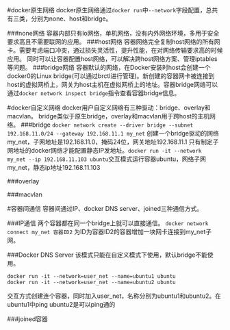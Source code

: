 #docker原生网络
docker原生网络通过`docker run`中`--network`字段配置，总共有三类，分别为none、host和bridge。

###none网络
容器内部只有lo网络，单机网络，没有内外网络环境，多用于安全要求高且不需要联网的应用。
###host网络
容器网络完全复制host网络的所有网卡。需要考虑端口冲突，通过损失灵活性，提升性能，在对网络传输要求高的时候应用。
同时可以让容器配置host网络，可以解决跨host网络方案、管理iptables等问题。
###bridge网络
容器默认的网络，在Docker安装时host会创建一个docker0的Linux bridge(可以通过brctl进行管理)。新创建的容器网卡被连接到host的虚拟网桥上，网关为host主机在虚拟网桥上的地址。容器bridge网络可以通过`docker network inspect bridge`指令查看容器bridge信息。

#docker自定义网络
docker用户自定义网络有三种驱动：bridge、overlay和macvlan。
bridge类似于原生bridge，overlay和macvlan用于跨host的主机网络。
###bridge
`docker network create --driver bridge --subnet 192.168.11.0/24 --gateway 192.168.11.1 my_net` 创建一个bridge驱动的网络my_net，子网地址是192.168.11.0，掩码24位，网关地址192.168.11.1
只有制定子网地址的docker网络才能配置静态IP发地址。`docker run -it --network my_net --ip 192.168.11.103 ubuntu`交互模式运行容器ubuntu，网络子网my_net，静态ip地址192.168.11.103

###overlay

###macvlan

#容器间通信
容器间通过IP、docker DNS server、joined三种通信方式。

###IP通信
两个容器都在同一个bridge上就可以直接通信。
`docker network connect my_net 容器ID2` 为ID为容器ID2的容器增加一块网卡连接到my_net子网。

###Docker DNS Server
该模式只能在自定义模式下使用，默认bridge不能使用。

	docker run -it --network=user_net --name=ubuntu1 ubuntu
	docker run -it --network=user_net --name=ubuntu2 ubuntu
交互方式创建连个容器，同时加入user_net，名称分别为ubuntu1和ubuntu2。在ubuntu1中ping ubuntu2是可以ping通的

###joined容器

